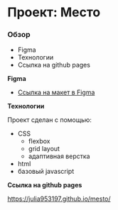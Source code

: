 # Проект: Место

### Обзор

* Figma
* Технологии
* Ссылка на github pages

**Figma**

* [Ссылка на макет в Figma](https://www.figma.com/file/2cn9N9jSkmxD84oJik7xL7/JavaScript.-Sprint-4?node-id=0%3A1)

**Технологии**

Проект сделан с помощью:
* CSS
  * flexbox
  * grid layout
  * адаптивная верстка
* html
* базовый javascript

**Ссылка на github pages**

https://julia953197.github.io/mesto/
